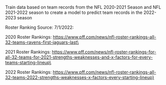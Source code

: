Train data based on team records from the NFL 2020-2021 Season and NFL 2021-2022 season to create a model to predict team records in the 2022-2023 season

Roster Ranking Source:
7/1/2022:

2020 Roster Rankings:
https://www.pff.com/news/nfl-roster-rankings-all-32-teams-ravens-first-jaguars-last\

2021 Roster Rankings:
https://www.pff.com/news/nfl-roster-rankings-for-all-32-teams-for-2021-strengths-weaknesses-and-x-factors-for-every-teams-starting-lineup\

2022 Roster Rankings:
https://www.pff.com/news/nfl-roster-rankings-all-32-teams-2022-strengths-weaknesses-x-factors-every-starting-lineup}